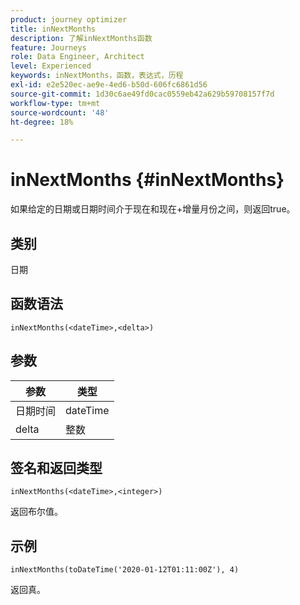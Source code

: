 ```yaml
---
product: journey optimizer
title: inNextMonths
description: 了解inNextMonths函数
feature: Journeys
role: Data Engineer, Architect
level: Experienced
keywords: inNextMonths，函数，表达式，历程
exl-id: e2e520ec-ae9e-4ed6-b50d-606fc6861d56
source-git-commit: 1d30c6ae49fd0cac0559eb42a629b59708157f7d
workflow-type: tm+mt
source-wordcount: '48'
ht-degree: 18%

---
```


# inNextMonths {#inNextMonths}

如果给定的日期或日期时间介于现在和现在+增量月份之间，则返回true。

## 类别

日期

## 函数语法

`inNextMonths(<dateTime>,<delta>)`

## 参数

| 参数 | 类型 |
|-----------|------------------|
| 日期时间 | dateTime |
| delta | 整数 |

## 签名和返回类型

`inNextMonths(<dateTime>,<integer>)`

返回布尔值。

## 示例

`inNextMonths(toDateTime('2020-01-12T01:11:00Z'), 4)`

返回真。
